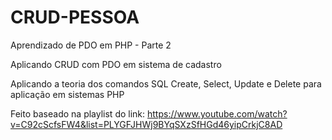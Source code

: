 # CRUD-PESSOA
Aprendizado de PDO em PHP - Parte 2
 
Aplicando CRUD com PDO em sistema de cadastro

Aplicando a teoria dos comandos SQL Create, Select, Update e Delete para aplicação em sistemas PHP

Feito baseado na playlist do link: https://www.youtube.com/watch?v=C92cScfsFW4&list=PLYGFJHWj9BYqSXzSfHGd46yipCrkjC8AD